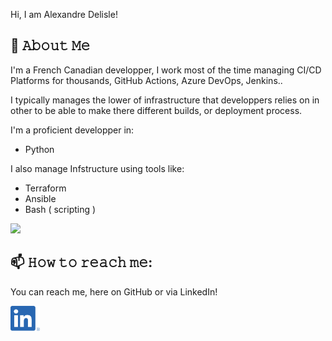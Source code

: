 Hi, I am Alexandre Delisle!

## :book: 𝙰𝚋𝚘𝚞𝚝 𝙼𝚎

I'm a French Canadian developper, I work most of the time managing CI/CD Platforms for thousands, GitHub Actions, Azure DevOps, Jenkins..

I typically manages the lower of infrastructure that developpers relies on in other to be able to make there different builds, or deployment process.

I'm a proficient developper in:
* Python

I also manage Infstructure using tools like:
* Terraform
* Ansible
* Bash ( scripting )

<img height="180em" src="https://github-readme-stats.vercel.app/api?username=AlexandreODelisle&show_icons=true&hide_border=true&&count_private=true&include_all_commits=true&theme=dark" />

## 📫 𝙷𝚘𝚠 𝚝𝚘 𝚛𝚎𝚊𝚌𝚑 𝚖𝚎:
You can reach me, here on GitHub or via LinkedIn!

[<img src="https://raw.githubusercontent.com/AlexandreODelisle/AlexandreODelisle/master/socials/linkedin.png" height="40em" align="center" alt="Follow AlexandreODelisle on LinkedIn" title="Follow Alexandre Delisle on LinkedIn"/>](https://linkedin.com/in/alexandre-delisle)
